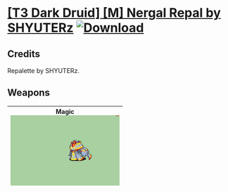 # [\[T3 Dark Druid\] \[M\] Nergal Repal by SHYUTERz](./) [![Download](https://img.shields.io/badge/Download-Click%20Here!-red)](https://minhaskamal.github.io/DownGit/#/home?url=https://github.com/Klokinator/FE-Repo/tree/main/Battle%20Animations%2FMagi%20-%20Dark-Type%2F%5BT3%20Dark%20Druid%5D%20%5BM%5D%20Nergal%20Repal%20by%20SHYUTERz)
## Credits

Repalette by SHYUTERz.

## Weapons

| <b>Magic</b><br/><img alt="Magic animation" src="./6.%20Magic%20(FE8)/Magic.gif"/> |
| :---: |
